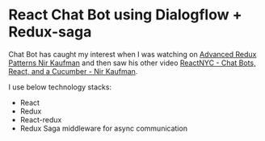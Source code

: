 # React Chat Bot using Dialogflow + Redux-saga

Chat Bot has caught my interest when I was watching on [Advanced Redux Patterns Nir Kaufman](https://www.youtube.com/watch?v=JUuic7mEs-s) and then saw his other video [ReactNYC - Chat Bots, React, and a Cucumber - Nir Kaufman](https://www.youtube.com/watch?v=VFW8HYDwjxw).

I use below technology stacks:
* React
* Redux
* React-redux
* Redux Saga middleware for async communication